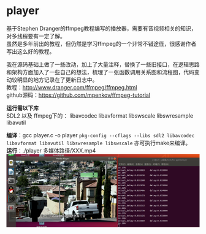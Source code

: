 # player  
基于Stephen Dranger的ffmpeg教程编写的播放器，需要有音视频相关的知识，对多线程要有一定了解。  
虽然是多年前出的教程，但仍然是学习ffmpeg的一个非常不错途径，很感谢作者写出这么好的教程。  

我在源码基础上做了一些改动，加上了大量注释，替换了一些旧接口，在逻辑思路和架构方面加入了一些自己的想法，梳理了一张函数调用关系图和流程图，代码变动较明显的地方记录在了更新日志中。  
教程：http://www.dranger.com/ffmpeg/ffmpeg.html  
github源码：https://github.com/mpenkov/ffmpeg-tutorial  

**运行需以下库**  
SDL2
以及
ffmpeg下的：
libavcodec
libavformat
libswscale
libswresample
libavutil  

**编译**：gcc player.c -o player `pkg-config --cflags --libs sdl2 libavcodec libavformat libavutil libswresample libswscale` 亦可执行make来编译。  
**运行**：./player 多媒体路径/XXX.mp4  
![Image text](https://raw.githubusercontent.com/ruokaic/player/main/%E7%A8%8B%E5%BA%8F%E8%BF%90%E8%A1%8C.png)
